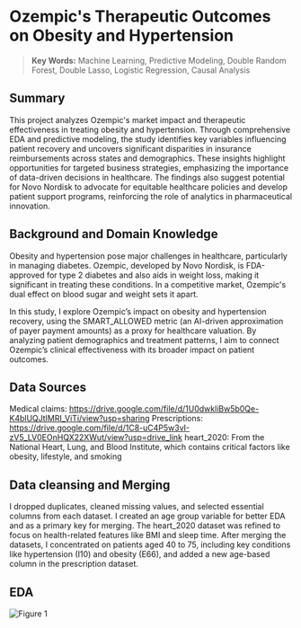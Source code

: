 # Ozempic's Therapeutic Outcomes on Obesity and Hypertension
> **Key Words:** Machine Learning, Predictive Modeling, Double Random Forest, Double Lasso, Logistic Regression, Causal Analysis

## Summary
This project analyzes Ozempic's market impact and therapeutic effectiveness in treating obesity and hypertension. Through comprehensive EDA and predictive modeling, the study identifies key variables influencing patient recovery and uncovers significant disparities in insurance reimbursements across states and demographics. These insights highlight opportunities for targeted business strategies, emphasizing the importance of data-driven decisions in healthcare. The findings also suggest potential for Novo Nordisk to advocate for equitable healthcare policies and develop patient support programs, reinforcing the role of analytics in pharmaceutical innovation.

## Background and Domain Knowledge
Obesity and hypertension pose major challenges in healthcare, particularly in managing diabetes. Ozempic, developed by Novo Nordisk, is FDA-approved for type 2 diabetes and also aids in weight loss, making it significant in treating these conditions. In a competitive market, Ozempic's dual effect on blood sugar and weight sets it apart.

In this study, I explore Ozempic’s impact on obesity and hypertension recovery, using the SMART_ALLOWED metric (an AI-driven approximation of payer payment amounts) as a proxy for healthcare valuation. By analyzing patient demographics and treatment patterns, I aim to connect Ozempic’s clinical effectiveness with its broader impact on patient outcomes.

## Data Sources
Medical claims: https://drive.google.com/file/d/1U0dwkliBw5b0Qe-K4blUQJtIMRI_ViTi/view?usp=sharing
Prescriptions: https://drive.google.com/file/d/1C8-uC4P5w3vI-zV5_LV0EOnHQX22XWut/view?usp=drive_link
heart_2020: From the National Heart, Lung, and Blood Institute, which contains critical factors like obesity, lifestyle, and smoking

## Data cleansing and Merging
I dropped duplicates, cleaned missing values, and selected essential columns from each dataset. I created an age group variable for better EDA and as a primary key for merging. The heart_2020 dataset was refined to focus on health-related features like BMI and sleep time. After merging the datasets, I concentrated on patients aged 40 to 75, including key conditions like hypertension (I10) and obesity (E66), and added a new age-based column in the prescription dataset.

## EDA
![Figure 1](https://github.com/alison126/Alison-s-Projects/blob/feature-A/figures/download.png?raw=true)
